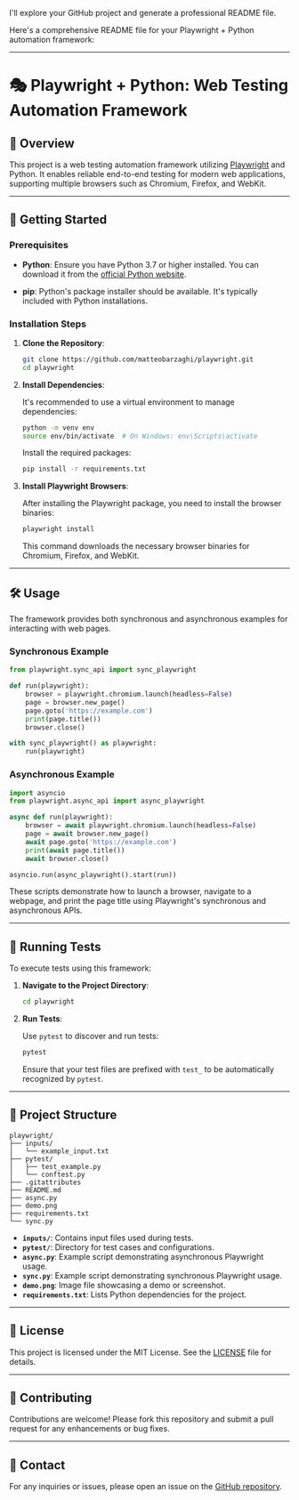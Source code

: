 I'll explore your GitHub project and generate a professional README file.

Here's a comprehensive README file for your Playwright + Python automation framework:

---

# 🎭 **Playwright + Python: Web Testing Automation Framework**

## 📖 **Overview**

This project is a web testing automation framework utilizing [Playwright](https://playwright.dev/python/docs/intro) and Python. It enables reliable end-to-end testing for modern web applications, supporting multiple browsers such as Chromium, Firefox, and WebKit.

---

## 🚀 **Getting Started**

### **Prerequisites**

- **Python**: Ensure you have Python 3.7 or higher installed. You can download it from the [official Python website](https://www.python.org/downloads/).

- **pip**: Python's package installer should be available. It's typically included with Python installations.

### **Installation Steps**

1. **Clone the Repository**:

   ```bash
   git clone https://github.com/matteobarzaghi/playwright.git
   cd playwright
   ```

2. **Install Dependencies**:

   It's recommended to use a virtual environment to manage dependencies:

   ```bash
   python -m venv env
   source env/bin/activate  # On Windows: env\Scripts\activate
   ```

   Install the required packages:

   ```bash
   pip install -r requirements.txt
   ```

3. **Install Playwright Browsers**:

   After installing the Playwright package, you need to install the browser binaries:

   ```bash
   playwright install
   ```

   This command downloads the necessary browser binaries for Chromium, Firefox, and WebKit.

---

## 🛠️ **Usage**

The framework provides both synchronous and asynchronous examples for interacting with web pages.

### **Synchronous Example**

```python
from playwright.sync_api import sync_playwright

def run(playwright):
    browser = playwright.chromium.launch(headless=False)
    page = browser.new_page()
    page.goto('https://example.com')
    print(page.title())
    browser.close()

with sync_playwright() as playwright:
    run(playwright)
```

### **Asynchronous Example**

```python
import asyncio
from playwright.async_api import async_playwright

async def run(playwright):
    browser = await playwright.chromium.launch(headless=False)
    page = await browser.new_page()
    await page.goto('https://example.com')
    print(await page.title())
    await browser.close()

asyncio.run(async_playwright().start(run))
```

These scripts demonstrate how to launch a browser, navigate to a webpage, and print the page title using Playwright's synchronous and asynchronous APIs.

---

## 🧪 **Running Tests**

To execute tests using this framework:

1. **Navigate to the Project Directory**:

   ```bash
   cd playwright
   ```

2. **Run Tests**:

   Use `pytest` to discover and run tests:

   ```bash
   pytest
   ```

   Ensure that your test files are prefixed with `test_` to be automatically recognized by `pytest`.

---

## 📂 **Project Structure**

```
playwright/
├── inputs/
│   └── example_input.txt
├── pytest/
│   ├── test_example.py
│   └── conftest.py
├── .gitattributes
├── README.md
├── async.py
├── demo.png
├── requirements.txt
└── sync.py
```

- **`inputs/`**: Contains input files used during tests.
- **`pytest/`**: Directory for test cases and configurations.
- **`async.py`**: Example script demonstrating asynchronous Playwright usage.
- **`sync.py`**: Example script demonstrating synchronous Playwright usage.
- **`demo.png`**: Image file showcasing a demo or screenshot.
- **`requirements.txt`**: Lists Python dependencies for the project.

---

## 📄 **License**

This project is licensed under the MIT License. See the [LICENSE](LICENSE) file for details.

---

## 🤝 **Contributing**

Contributions are welcome! Please fork this repository and submit a pull request for any enhancements or bug fixes.

---

## 📧 **Contact**

For any inquiries or issues, please open an issue on the [GitHub repository](https://github.com/matteobarzaghi/playwright/issues).
